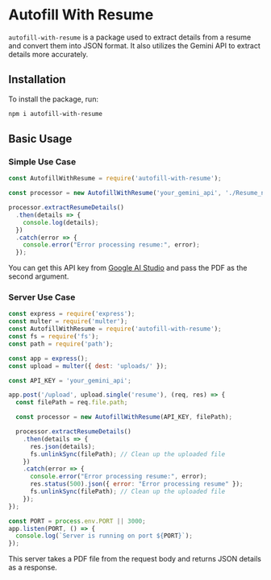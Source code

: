# Autofill With Resume

`autofill-with-resume` is a package used to extract details from a resume and convert them into JSON format. It also utilizes the Gemini API to extract details more accurately.

## Installation

To install the package, run:

```bash
npm i autofill-with-resume
```


## Basic Usage

### Simple Use Case

```javascript
const AutofillWithResume = require('autofill-with-resume');

const processor = new AutofillWithResume('your_gemini_api', './Resume_name.pdf');

processor.extractResumeDetails()
  .then(details => {
    console.log(details);
  })
  .catch(error => {
    console.error("Error processing resume:", error);
  });
```

You can get this API key from [Google AI Studio](https://aistudio.google.com/app/apikey) and pass the PDF as the second argument.

### Server Use Case

```javascript
const express = require('express');
const multer = require('multer');
const AutofillWithResume = require('autofill-with-resume');
const fs = require('fs');
const path = require('path');

const app = express();
const upload = multer({ dest: 'uploads/' });

const API_KEY = 'your_gemini_api';

app.post('/upload', upload.single('resume'), (req, res) => {
  const filePath = req.file.path;

  const processor = new AutofillWithResume(API_KEY, filePath);

  processor.extractResumeDetails()
    .then(details => {
      res.json(details);
      fs.unlinkSync(filePath); // Clean up the uploaded file
    })
    .catch(error => {
      console.error("Error processing resume:", error);
      res.status(500).json({ error: "Error processing resume" });
      fs.unlinkSync(filePath); // Clean up the uploaded file
    });
});

const PORT = process.env.PORT || 3000;
app.listen(PORT, () => {
  console.log(`Server is running on port ${PORT}`);
});
```

This server takes a PDF file from the request body and returns JSON details as a response.